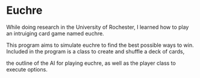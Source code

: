 # Euchre

While doing research in the University of Rochester, I learned how to play an intruiging card game named euchre.

This program aims to simulate euchre to find the best possible ways to win. Included in the program is a class to create and shuffle a deck of cards,

the outline of the AI for playing euchre, as well as the player class to execute options.
